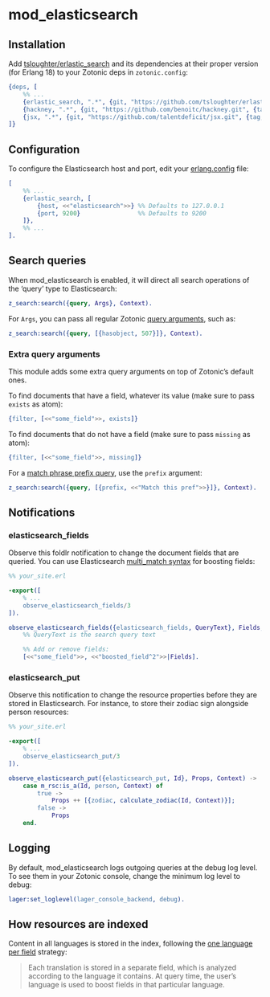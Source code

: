 mod_elasticsearch
=================

Installation
------------

Add [tsloughter/erlastic_search](https://github.com/tsloughter/erlastic_search) and its
dependencies at their proper version (for Erlang 18) to your Zotonic deps in `zotonic.config`:

```erlang
{deps, [
    %% ...
    {erlastic_search, ".*", {git, "https://github.com/tsloughter/erlastic_search.git", {tag, "master"}}},
    {hackney, ".*", {git, "https://github.com/benoitc/hackney.git", {tag, "1.6.1"}}},
    {jsx, ".*", {git, "https://github.com/talentdeficit/jsx.git", {tag, "2.8.0"}}}      
]}
```

Configuration
-------------

To configure the Elasticsearch host and port, edit your 
[erlang.config](http://docs.zotonic.com/en/latest/ref/configuration/zotonic-configuration.html)
file:

```erlang
[
    %% ...
    {erlastic_search, [
        {host, <<"elasticsearch">>} %% Defaults to 127.0.0.1
        {port, 9200}                %% Defaults to 9200
    ]},
    %% ...
].
```

Search queries
--------------

When mod_elasticsearch is enabled, it will direct all search operations of the 
‘query’ type to Elasticsearch:

```erlang
z_search:search({query, Args}, Context).
```

For `Args`, you can pass all regular Zotonic [query arguments](http://docs.zotonic.com/en/latest/developer-guide/search.html#query-arguments),
such as:

```erlang
z_search:search({query, [{hasobject, 507}]}, Context).
````

### Extra query arguments

This module adds some extra query arguments on top of Zotonic’s default ones.

To find documents that have a field, whatever its value (make sure to pass 
`exists` as atom): 

```erlang
{filter, [<<"some_field">>, exists]}
```

To find documents that do not have a field (make sure to pass `missing` as 
atom): 

```erlang
{filter, [<<"some_field">>, missing]}
````

For a [match phrase prefix query](https://www.elastic.co/guide/en/elasticsearch/reference/current/query-dsl-match-query-phrase-prefix.html),
use the `prefix` argument:

```erlang
z_search:search({query, [{prefix, <<"Match this pref">>}]}, Context).
```

Notifications
-------------

### elasticsearch_fields

Observe this foldlr notification to change the document fields that are queried.
You can use Elasticsearch [multi_match syntax](https://www.elastic.co/guide/en/elasticsearch/reference/current/query-dsl-multi-match-query.html)
for boosting fields:

```erlang
%% your_site.erl

-export([
    % ...
    observe_elasticsearch_fields/3
]).

observe_elasticsearch_fields({elasticsearch_fields, QueryText}, Fields, Context) ->
    %% QueryText is the search query text

    %% Add or remove fields: 
    [<<"some_field">>, <<"boosted_field^2">>|Fields].   
```

### elasticsearch_put

Observe this notification to change the resource properties before they are
stored in Elasticsearch. For instance, to store their zodiac sign alongside 
person resources:

```erlang
%% your_site.erl

-export([
    % ...
    observe_elasticsearch_put/3
]).

observe_elasticsearch_put({elasticsearch_put, Id}, Props, Context) ->
    case m_rsc:is_a(Id, person, Context) of
        true ->
            Props ++ [{zodiac, calculate_zodiac(Id, Context)}];
        false ->
            Props
    end.
```

Logging
-------

By default, mod_elasticsearch logs outgoing queries at the debug log level. To
see them in your Zotonic console, change the minimum log level to debug:

```erlang
lager:set_loglevel(lager_console_backend, debug).
```

How resources are indexed
-------------------------

Content in all languages is stored in the index, following the 
[one language per field](https://www.elastic.co/guide/en/elasticsearch/guide/current/one-lang-fields.html)
strategy: 

> Each translation is stored in a separate field, which is analyzed according to
> the language it contains. At query time, the user’s language is used to boost
> fields in that particular language.
